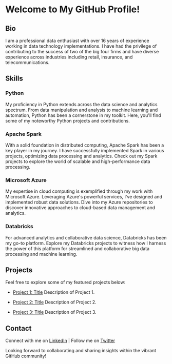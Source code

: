 # Welcome to My GitHub Profile!

## Bio

I am a professional data enthusiast with over 16 years of experience working in data technology implementations. I have had the privilege of contributing to the success of two of the big four firms and have diverse experience across industries including retail, insurance, and telecommunications.

## Skills

### Python

My proficiency in Python extends across the data science and analytics spectrum. From data manipulation and analysis to machine learning and automation, Python has been a cornerstone in my toolkit. Here, you'll find some of my noteworthy Python projects and contributions.

### Apache Spark

With a solid foundation in distributed computing, Apache Spark has been a key player in my journey. I have successfully implemented Spark in various projects, optimizing data processing and analytics. Check out my Spark projects to explore the world of scalable and high-performance data processing.

### Microsoft Azure

My expertise in cloud computing is exemplified through my work with Microsoft Azure. Leveraging Azure's powerful services, I've designed and implemented robust data solutions. Dive into my Azure repositories to discover innovative approaches to cloud-based data management and analytics.

### Databricks

For advanced analytics and collaborative data science, Databricks has been my go-to platform. Explore my Databricks projects to witness how I harness the power of this platform for streamlined and collaborative big data processing and machine learning.

## Projects

Feel free to explore some of my featured projects below:

- [Project 1: Title](link-to-repository)
  Description of Project 1.

- [Project 2: Title](link-to-repository)
  Description of Project 2.

- [Project 3: Title](link-to-repository)
  Description of Project 3.

## Contact

Connect with me on [LinkedIn](your-linkedin-profile) | Follow me on [Twitter](your-twitter-profile)

Looking forward to collaborating and sharing insights within the vibrant GitHub community!
